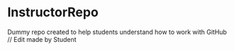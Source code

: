 # InstructorRepo
Dummy repo created to help students understand how to work with GitHub
// Edit made by Student
